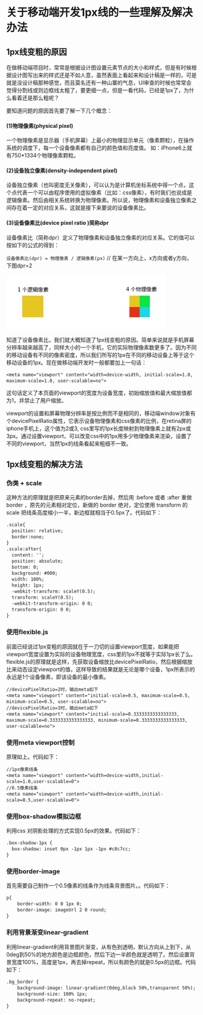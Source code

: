 # 关于移动端开发1px线的一些理解及解决办法

## 1px线变粗的原因
在做移动端项目时，常常是根据设计图设置元素节点的大小和样式，但是有时候根据设计图写出来的样式还是不如人意，虽然表面上看起来和设计稿是一样的，可是就是没设计稿那种感觉，而且莫名还有一种山寨的气息，UI审查的时候也常常会觉得分割线或则边框线太粗了，要更细一点，但是一看代码，已经是1px了，为什么看着还是那么粗呢？

要知道问题的原因首先要了解一下几个概念：

#### (1)物理像素(physical pixel)
一个物理像素是显示器（手机屏幕）上最小的物理显示单元（像素颗粒），在操作系统的调度下，每一个设备像素都有自己的颜色值和亮度值。
如：iPhone6上就有750*1334个物理像素颗粒。

#### (2)设备独立像素(density-independent pixel)
设备独立像素（也叫密度无关像素），可以认为是计算机坐标系统中得一个点，这个点代表一个可以由程序使用的虚拟像素（比如：css像素），有时我们也说成是逻辑像素。然后由相关系统转换为物理像素。所以说，物理像素和设备独立像素之间存在着一定的对应关系，这就是接下来要说的设备像素比。

#### (3)设备像素比(device pixel ratio )简称dpr
设备像素比（简称dpr）定义了物理像素和设备独立像素的对应关系。它的值可以按如下的公式的得到：

`设备像素比(dpr) = 物理像素 / 逻辑像素(px)` // 在某一方向上，x方向或者y方向，下图dpr=2

![Logical and physical pixels](./逻辑像素和物理像素.png)

知道了设备像素比，我们就大概知道了1px线变粗的原因。简单来说就是手机屏幕分辨率越来越高了，同样大小的一个手机，它的实际物理像素数更多了。因为不同的移动设备有不同的像素密度，所以我们所写的1px在不同的移动设备上等于这个移动设备的1px。现在做移动端开发时一般都要加上一句话：

```
<meta name="viewport" content="width=device-width, initial-scale=1.0, maximum-scale=1.0, user-scalable=no">
```
这句话定义了本页面的viewport的宽度为设备宽度，初始缩放值和最大缩放值都为1，并禁止了用户缩放。

viewport的设置和屏幕物理分辨率是按比例而不是相同的，移动端window对象有个devicePixelRatio属性，它表示设备物理像素和css像素的比例，在retina屏的iphone手机上，这个值为2或3, css里写的1px长度映射到物理像素上就有2px或3px。通过设置viewport，可以改变css中的1px用多少物理像素来渲染，设置了不同的viewport，当然1px的线条看起来粗细不一致。

## 1px线变粗的解决方法

### 伪类 + scale
这种方法的原理就是把原来元素的border去掉，然后用 :before 或者 :after 重做 border ，原先的元素相对定位，新做的 border 绝对，定位使用 transform 的 scale 把线条高度缩小一半，新边框就相当于0.5px了。代码如下：

```
.scale{
  position: relative;
  border:none;
}
.scale:after{
  content: '';
  position: absolute;
  bottom: 0;
  background: #000;
  width: 100%;
  height: 1px;
  -webkit-transform: scaleY(0.5);
  transform: scaleY(0.5);
  -webkit-transform-origin: 0 0;
  transform-origin: 0 0;
}
```

### 使用flexible.js
前面已经说过1px变粗的原因就在于一刀切的设置viewport宽度，如果能把viewport宽度设置为实际的设备物理宽度，css里的1px不就等于实际1px长了么。 flexible.js的原理就是这样，先获取设备缩放比devicePixelRatio，然后根据缩放比来动态设定viewport的值，这样导致的结果就是无论是哪个设备，1px所表示的永远是1个设备像素，即该设备的最小像素。
```
//devicePixelRatio=2时，输出meta如下
<meta name="viewport" content="initial-scale=0.5, maximum-scale=0.5, minimum-scale=0.5, user-scalable=no">
//devicePixelRatio=3时，输出meta如下
<meta name="viewport" content="initial-scale=0.3333333333333333, maximum-scale=0.3333333333333333, minimum-scale=0.3333333333333333, user-scalable=no">
```

### 使用meta viewport控制
原理如上。代码如下：
```
//1px像素线条
<meta name="viewport" content="width=device-width,initial-scale=1.0,user-scalable=0">
//0.5像素线条
<meta name="viewport" content="width=device-width,initial-scale=0.5,user-scalable=0">
```

### 使用box-shadow模拟边框
利用css 对阴影处理的方式实现0.5px的效果。代码如下：
```
.box-shadow-1px {
  box-shadow: inset 0px -1px 1px -1px #c8c7cc;
}
```

### 使用border-image
首先需要自己制作一个0.5像素的线条作为线条背景图片。。代码如下：
```
p{
    border-width: 0 0 1px 0;
    border-image: imageUrl 2 0 round;
}
```

### 利用背景渐变linear-gradient
利用linear-gradient利用背景图片渐变，从有色到透明，默认方向从上到下，从0deg到50%的地方颜色是边框颜色，然后下边一半颜色就是透明了。然后设置背景宽度100%，高度是1px，再去掉repeat，所以有颜色的就是0.5px的边框。代码如下：
```
.bg_border {
    background-image: linear-gradient(0deg,black 50%,transparent 50%);
    background-size: 100% 1px;
    background-repeat: no-repeat;
}
```
